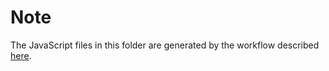 # Note

The JavaScript files in this folder are generated by the workflow described [here](https://github.com/eclipse-thingweb/node-wot/tree/master/packages/examples#workflow).
